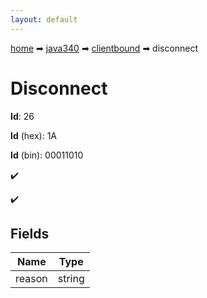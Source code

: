 ```yaml
---
layout: default
---
```


[home](/) ➡ [java340](/protocol/java340) ➡ [clientbound](/protocol/java340/clientbound) ➡ disconnect

# Disconnect

**Id**: 26

**Id** (hex): 1A

**Id** (bin): 00011010

✔️

✔️

## Fields

Name | Type
---|---
reason | string

